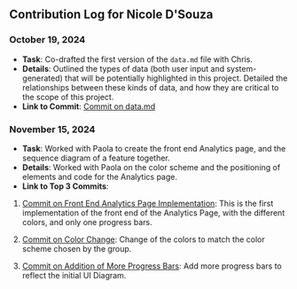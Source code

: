 ## Contribution Log for Nicole D'Souza

### October 19, 2024
- **Task**: Co-drafted the first version of the `data.md` file with Chris.
- **Details**: Outlined the types of data (both user input and system-generated) that will be potentially highlighted in this project. Detailed the relationships between these kinds of data, and how they are critical to the scope of this project.
- **Link to Commit**: [Commit on data.md](https://github.com/tannneer/CS326-GroupProject/blob/0c6390ee60cee33bce3ad23c67dc1e2f40bf6fb2/team/markdowns/data.md)

### November 15, 2024
- **Task**: Worked with Paola to create the front end Analytics page, and the sequence diagram of a feature together.
- **Details**: Worked with Paola on the color scheme and the positioning of elements and code for the Analytics page.
- **Link to Top 3 Commits**:
1. [Commit on Front End Analytics Page Implementation](https://github.com/tannneer/CS326-GroupProject/commit/e8ad1c06bac17f5ce74c30189738a94652f0ec75): This is the first implementation of the front end of the Analytics Page, with the different colors, and only one progress bars. 

2. [Commit on Color Change](https://github.com/tannneer/CS326-GroupProject/commit/95bdecdc7d22a1121cd58f6a17b525407eda23fa): Change of the colors to match the color scheme chosen by the group. 

3. [Commit on Addition of More Progress Bars](https://github.com/tannneer/CS326-GroupProject/commit/95bdecdc7d22a1121cd58f6a17b525407eda23fa): Add more progress bars to reflect the initial UI Diagram. 
